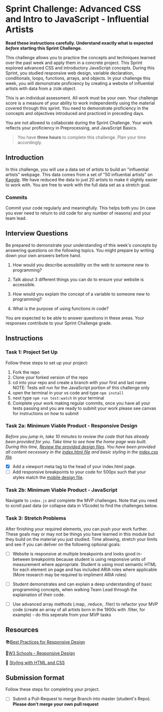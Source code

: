 # Sprint Challenge: Advanced CSS and Intro to JavaScript - Influential Artists

**Read these instructions carefully. Understand exactly what is expected _before_ starting this Sprint Challenge.**

This challenge allows you to practice the concepts and techniques learned over the past week and apply them in a concrete project. This Sprint explored advanced CSS and introductory JavaScript concepts. During this Sprint, you studied responsive web design, variable declaration, conditionals, loops, functions, arrays, and objects. In your challenge this week, you will demonstrate proficiency by creating a website of influential artists with data from a `JSON` object.

This is an individual assessment. All work must be your own. Your challenge score is a measure of your ability to work independently using the material covered through this sprint. You need to demonstrate proficiency in the concepts and objectives introduced and practiced in preceding days.

You are not allowed to collaborate during the Sprint Challenge. Your work reflects your proficiency in Preprocessing, and JavaScript Basics.

> You have **three hours** to complete this challenge. Plan your time accordingly.

## Introduction

In this challenge, you will use a data set of artists to build an "influential artists" webpage. This data comes from a set of "50 influential artists" on [Kaggle](https://www.kaggle.com/ikarus777/best-artworks-of-all-time). We have reduced the data to just 20 artists to make it slightly easier to work with. You are free to work with the full data set as a stretch goal.

### Commits

Commit your code regularly and meaningfully. This helps both you (in case you ever need to return to old code for any number of reasons) and your team lead.

## Interview Questions

Be prepared to demonstrate your understanding of this week's concepts by answering questions on the following topics. You might prepare by writing down your own answers before hand.

1. How would you describe acessibility on the web to someone new to programming?
<!-- 
Accessilbility is essentially making the web site available to everyone, even if they have different sensory perception than we do. It is very important, on a moral level, to make the website available to everyone. In addition, legally, websites are required to maintain ADA standards or website accesability and websites without these features can face fines, citations, and even be shut down.  -->

2. Talk about 3 different things you can do to ensure your website is accessible. 

<!-- There are various things you can do to ensure a smooth transition to accesible websites. When creating the website, using ALT attributes on every image is crucial. This will give the user a text description of the item, and if the user is using a reader, will then have an understanding of why the image was on the page. In addition, creating text scripts for any video or audio files can be very important to people that are hard of hearing. With text description, it allows those peope not to miss any video content AND still have a clear understanding of why the video was put on the website. Lastly, simple semantics can be very important in creating an accesible website. Creating 'sections' instead of using many divs can be very helpful and clear to to a reader having difficulties. If a section is clearly labeled "contacts, about, more reading" , then the user knows immediately that this is a new section of information, and can imperitively clarify and organize the website for them.  -->

3. How would you explain the concept of a variable to someone new to programming?

<!-- A variable is a piece of information, which, depending on how it is declared, can be altered or reassigned and used in various ways. If using var, it can be updated and reassigned. If using let, you can change the value locally, but it cannot be redeclared. Lastly, const can't be redirected or redeclared. Its constant.  -->

4. What is the purpose of using functions in code?

<!-- Functions are a great and accesible way to reuse code with different variables to output the same result. For example, if we wanted to double an amount, instead of writing the code individually for every amount, we could basically write amount*2, and using a function input different amounts with a predicted result. Its very impotant in programming because they save vast amounts of time and make everyones lives easier!  -->

You are expected to be able to answer questions in these areas. Your responses contribute to your Sprint Challenge grade. 

## Instructions

### Task 1: Project Set Up

Follow these steps to set up your project:

1. Fork the repo
2. Clone your forked version of the repo
3. cd into your repo and create a branch with your first and last name
NOTE: Tests will run for the JavaScript portion of this challenge only
4. open the terminal in your vs code and type `npm install`
5. next type `npm run test:watch` in your terminal
6. Complete your work making regular commits, once you have all your tests passing and you are ready to submit your work please see canvas for instructions on how to submit

### Task 2a:  Minimum Viable Product - Responsive Design

*Before you jump in, take 10 minutes to review the code that has already been provided for you. Take time to see how the home page was built. During this time, [Review the provided design files](design/). You have been provided all content necessary in the [index.html file](index.html) and basic styling in the [index.css file](css/index.css).*

* [x] Add a viewport meta tag to the head of your index.html page.
* [ ] Add responsive breakpoints to your code for 500px such that your styles match the [mobile design file](design/Mobile.png).

### Task 2b: Minimum Viable Product - JavaScript

Navigate to `index.js` and complete the MVP challenges. Note that you need to scroll past data (or collapse data in VScode) to find the challenges below.

### Task 3: Stretch Problems

After finishing your required elements, you can push your work further. These goals may or may not be things you have learned in this module but they build on the material you just studied. Time allowing, stretch your limits and see if you can deliver on the following optional goals:

* [ ] Website is responsive at multiple breakpoints and looks good in-between breakpoints because student is using responsive units of measurement where appropriate. Student is using most semantic HTML for each element on page and has included ARIA roles where applicable (More research may be required to impliment ARIA roles)  
* [ ] Student demonstrates and can explain a deep understanding of basic programming concepts, when walking Team Lead through the explaination of their code.
* [ ] Use advanced array methods (.map, .reduce, .filer) to refactor your MVP code (create an array of all artists born in the 1900s with .filter, for example) - do this seperate from your MVP tasks


## Resources

📚[Best Practices for Responsive Design](https://www.browserstack.com/guide/responsive-design-breakpoints)

🤝[W3 Schools - Responsive Design](https://www.w3schools.com/html/html_responsive.asp)

👀 [Styling with HTML and CSS](https://www.w3schools.com/html/html_css.asp)

## Submission format

Follow these steps for completing your project.

- [ ] Submit a Pull-Request to merge <firstName-lastName> Branch into master (student's  Repo). **Please don't merge your own pull request**
